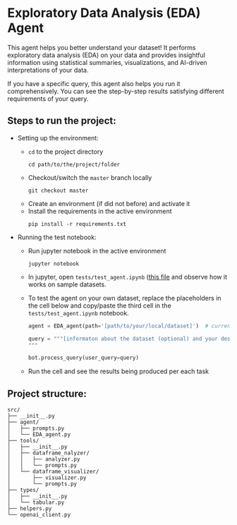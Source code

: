 # Exploratory Data Analysis (EDA) Agent

This agent helps you better understand your dataset! It performs exploratory data analysis (EDA) on your data and provides insightful information using statistical summaries, visualizations, and AI-driven interpretations of your data.

If you have a specific query, this agent also helps you run it comprehensively. You can see the step-by-step results satisfying different requirements of your query.

## Steps to run the project:
- Setting up the environment:
  
  - `cd` to the project directory
    ```
    cd path/to/the/project/folder
    ```
  - Checkout/switch the `master` branch locally
    ```
    git checkout master
    ```
  - Create an environment (if did not before) and activate it
  -  Install the requirements in the active environment
      ```
      pip install -r requirements.txt
      ```
- Running the test notebook:
  
  - Run jupyter notebook in the active environment
    ```
    jupyter notebook
    ```
  - In jupyter, open `tests/test_agent.ipynb` ([this file](https://github.com/maryamyazdi/Automatic-EDA-Agent/blob/master/tests/test_agent.ipynb) and observe how it works on sample datasets.

  - To test the agent on your own dataset, replace the placeholders in the cell below and copy/paste the third cell in the `tests/test_agent.ipynb` notebook.
    ```python
    agent = EDA_agent(path='[path/to/your/local/dataset]')  # currently supporting .xlcx and .csv files
    
    query = """[informaton about the dataset (optional) and your desired analyses]
    """
    
    bot.process_query(user_query=query)
    ```
  - Run the cell and see the results being produced per each task

## Project structure:
```
src/
├── __init__.py
├── agent/
│   ├── prompts.py
│   └── EDA_agent.py
├── tools/
│   ├── __init__.py
│   ├── dataframe_nalyzer/
│   │   ├── analyzer.py
│   │   └── prompts.py
│   └── dataframe_visualizer/
│       ├── visualizer.py
│       └── prompts.py
├── types/
│   ├── __init__.py
│   └── tabular.py
├── helpers.py
└── openai_client.py
```

